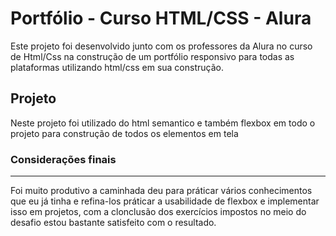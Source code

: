 # Portfólio - Curso HTML/CSS - Alura

Este projeto foi desenvolvido junto com os professores da Alura no curso de Html/Css na construção de um portfólio responsivo para todas as plataformas utilizando html/css em sua construção.

## Projeto

Neste projeto foi utilizado do html semantico e também flexbox em todo o projeto para construção de todos os elementos em tela

### Considerações finais
***

Foi muito produtivo a caminhada deu para práticar vários conhecimentos que eu já tinha e refina-los práticar a usabilidade de flexbox e implementar isso em projetos, com a clonclusão dos exercícios impostos no meio do desafio estou bastante satisfeito com o resultado.